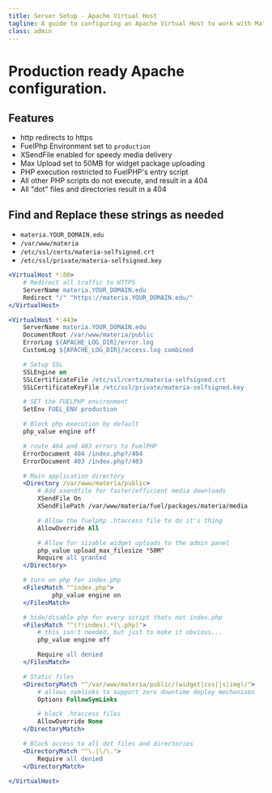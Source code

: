 ```yaml
---
title: Server Setup - Apache Virtual Host
tagline: A guide to configuring an Apache Virtual Host to work with Materia
class: admin
---
```


# Production ready Apache configuration.

## Features
* http redirects to https
* FuelPhp Environment set to `production`
* XSendFile enabled for speedy media delivery
* Max Upload set to 50MB for widget package uploading
* PHP execution restricted to FuelPHP's entry script
* All other PHP scripts do not execute, and result in a 404
* All "dot" files and directories result in a 404

## Find and Replace these strings as needed

* `materia.YOUR_DOMAIN.edu`
* `/var/www/materia`
* `/etc/ssl/certs/materia-selfsigned.crt`
* `/etc/ssl/private/materia-selfsigned.key`

``` apache
<VirtualHost *:80>
    # Redirect all traffic to HTTPS
    ServerName materia.YOUR_DOMAIN.edu
    Redirect "/" "https://materia.YOUR_DOMAIN.edu/"
</VirtualHost>

<VirtualHost *:443>
    ServerName materia.YOUR_DOMAIN.edu
    DocumentRoot /var/www/materia/public
    ErrorLog ${APACHE_LOG_DIR}/error.log
    CustomLog ${APACHE_LOG_DIR}/access.log combined

    # Setup SSL
    SSLEngine on
    SSLCertificateFile /etc/ssl/certs/materia-selfsigned.crt
    SSLCertificateKeyFile /etc/ssl/private/materia-selfsigned.key

    # SET the FUELPHP environment
    SetEnv FUEL_ENV production

    # Block php execution by default
    php_value engine off

    # route 404 and 403 errors to FuelPHP
    ErrorDocument 404 /index.php?/404
    ErrorDocument 403 /index.php?/403

    # Main application directory
    <Directory /var/www/materia/public>
        # Add xsendfile for faster/efficient media downloads
        XSendFile On
        XSendFilePath /var/www/materia/fuel/packages/materia/media

        # Allow the fuelphp .htaccess file to do it's thing
        AllowOverride All

        # Allow for sizable widget uploads to the admin panel
        php_value upload_max_filesize "50M"
        Require all granted
    </Directory>

    # turn on php for index.php
    <FilesMatch "^index.php">
            php_value engine on
    </FilesMatch>

    # hide/disable php for every script thats not index.php
    <FilesMatch "^(?!index).*(\.php)">
        # this isn't needed, but just to make it obvious...
        php_value engine off

        Require all denied
    </FilesMatch>

    # Static files
    <DirectoryMatch "^/var/www/materia/public/(widget|css|js|img)/">
        # allows symlinks to support zero downtime deploy mechanisms
        Options FollowSymLinks

        # block .htaccess files
        AllowOverride None
    </DirectoryMatch>

    # Block access to all dot files and directories
    <DirectoryMatch "^\.|\/\.">
        Require all denied
    </DirectoryMatch>

</VirtualHost>
```
